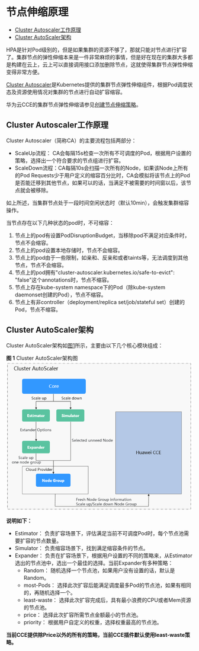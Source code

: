 # 节点伸缩原理<a name="ZH-CN_TOPIC_0000001136332525"></a>

-   [Cluster Autoscaler工作原理](#section15550647155618)
-   [Cluster AutoScaler架构](#section1937355015712)

HPA是针对Pod级别的，但是如果集群的资源不够了，那就只能对节点进行扩容了。集群节点的弹性伸缩本来是一件非常麻烦的事情，但是好在现在的集群大多都是构建在云上，云上可以直接调用接口添加删除节点，这就使得集群节点弹性伸缩变得非常方便。

[Cluster Autoscaler](https://github.com/kubernetes/autoscaler/tree/master/cluster-autoscaler)是Kubernetes提供的集群节点弹性伸缩组件，根据Pod调度状态及资源使用情况对集群的节点进行自动扩容缩容。

华为云CCE的集群节点弹性伸缩请参见[创建节点伸缩策略](https://support.huaweicloud.com/usermanual-cce/cce_01_0209.html)。

## Cluster Autoscaler工作原理<a name="section15550647155618"></a>

Cluster Autoscaler（简称CA）的主要流程包括两部分：

-   ScaleUp流程： CA会每隔15s检查一次所有不可调度的Pod，根据用户设置的策略，选择出一个符合要求的节点组进行扩容。
-   ScaleDown流程：CA每隔10s会扫描一次所有的Node，如果该Node上所有的Pod Requests少于用户定义的缩容百分比时，CA会模拟将该节点上的Pod是否能迁移到其他节点，如果可以的话，当满足不被需要的时间窗以后，该节点就会被移除。

如上所述，当集群节点处于一段时间空闲状态时（默认10min），会触发集群缩容操作。

当节点存在以下几种状态的pod时，不可缩容：

1.  节点上的pod有设置PodDisruptionBudget，当移除pod不满足对应条件时，节点不会缩容。
2.  节点上的pod设置本地存储时，节点不会缩容。
3.  节点上的pod由于一些限制，如亲和、反亲和或者taints等，无法调度到其他节点，节点不会缩容。
4.  节点上的pod拥有"cluster-autoscaler.kubernetes.io/safe-to-evict": "false"这个annotations时，节点不缩容。
5.  节点上存在kube-system namespace下的Pod（除kube-system daemonset创建的Pod），节点不缩容。
6.  节点上有非controller（deployment/replica set/job/stateful set）创建的Pod，节点不缩容。

## Cluster AutoScaler架构<a name="section1937355015712"></a>

Cluster AutoScaler架构如[图1](#fig114831750115719)所示，主要由以下几个核心模块组成：

**图 1**  Cluster AutoScaler架构图<a name="fig114831750115719"></a>  
![](figures/Cluster-AutoScaler架构图.png "Cluster-AutoScaler架构图")

**说明如下：**

-   Estimator： 负责扩容场景下，评估满足当前不可调度Pod时，每个节点池需要扩容的节点数量。
-   Simulator： 负责缩容场景下，找到满足缩容条件的节点。
-   Expander： 负责在扩容场景下，根据用户设置的不同的策略来，从Estimator选出的节点池中，选出一个最佳的选择。当前Expander有多种策略：
    -   Random： 随机选择一个节点池，如果用户没有设置的话，默认是Random。
    -   most-Pods： 选择此次扩容后能满足调度最多Pod的节点池，如果有相同的，再随机选择一个。
    -   least-waste： 选择此次扩容完成后，具有最小浪费的CPU或者Mem资源的节点池。
    -   price： 选择此次扩容所需节点金额最小的节点池。
    -   priority： 根据用户自定义的权重，选择权重最高的节点池。


**当前CCE提供除Price以外的所有的策略，当前CCE插件默认使用least-waste策略。**

